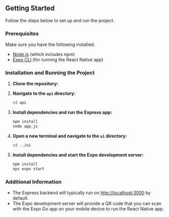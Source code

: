 ## Getting Started

Follow the steps below to set up and run the project.

### Prerequisites

Make sure you have the following installed:

- [Node.js](https://nodejs.org/) (which includes npm)
- [Expo CLI](https://docs.expo.dev/get-started/installation/) (for running the React Native app)

### Installation and Running the Project

1. **Clone the repository:**

2. **Navigate to the `api` directory:**

   ```bash
   cd api
   ```

3. **Install dependencies and run the Express app:**

   ```bash
   npm install
   node app.js
   ```

4. **Open a new terminal and navigate to the `ui` directory:**

   ```bash
   cd ../ui
   ```

5. **Install dependencies and start the Expo development server:**
   ```bash
   npm install
   npx expo start
   ```

### Additional Information

- The Express backend will typically run on [http://localhost:3000](http://localhost:3001) by default.
- The Expo development server will provide a QR code that you can scan with the Expo Go app on your mobile device to run the React Native app.
